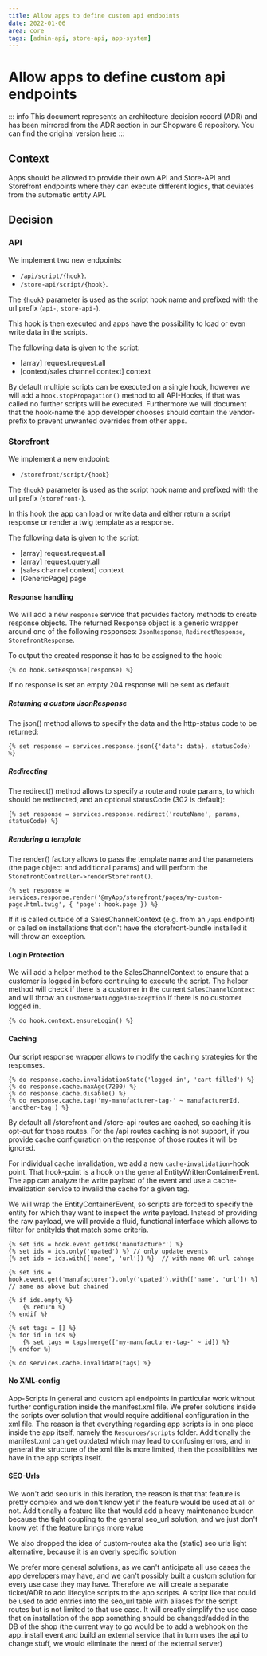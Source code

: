 ```yaml
---
title: Allow apps to define custom api endpoints
date: 2022-01-06
area: core
tags: [admin-api, store-api, app-system]
--- 
```


# Allow apps to define custom api endpoints

::: info
This document represents an architecture decision record (ADR) and has been mirrored from the ADR section in our Shopware 6 repository.
You can find the original version [here](https://github.com/shopware/shopware/blob/trunk/adr/2022-01-06-custom-app-api-endpoints.md)
:::

## Context
Apps should be allowed to provide their own API and Store-API and Storefront endpoints where they can execute different logics, that deviates from the automatic entity API.

## Decision

### API 
We implement two new endpoints: 
- `/api/script/{hook}`.
- `/store-api/script/{hook}`.

The `{hook}` parameter is used as the script hook name and prefixed with the url prefix (`api-`, `store-api-`).

This hook is then executed and apps have the possibility to load or even write data in the scripts.

The following data is given to the script:
* [array] request.request.all
* [context/sales channel context] context

By default multiple scripts can be executed on a single hook, however we will add a `hook.stopPropagation()` method to all API-Hooks, if that was called no further scripts will be executed.
Furthermore we will document that the hook-name the app developer chooses should contain the vendor-prefix to prevent unwanted overrides from other apps.

### Storefront 
We implement a new endpoint:
- `/storefront/script/{hook}`

The `{hook}` parameter is used as the script hook name and prefixed with the url prefix (`storefront-`).

In this hook the app can load or write data and either return a script response or render a twig template as a response.

The following data is given to the script:
* [array] request.request.all
* [array] request.query.all
* [sales channel context] context
* [GenericPage] page

#### Response handling

We will add a new `response` service that provides factory methods to create response objects. The returned Response object is a generic wrapper around one of the following responses: `JsonResponse`, `RedirectResponse`, `StorefrontResponse`.

To output the created response it has to be assigned to the hook:

```twig
{% do hook.setResponse(response) %}
```
If no response is set an empty 204 response will be sent as default.

##### Returning a custom JsonResponse

The json() method allows to specify the data and the http-status code to be returned:

```twig
{% set response = services.response.json({'data': data}, statusCode) %}
```

##### Redirecting

The redirect() method allows to specify a route and route params, to which should be redirected, and an optional statusCode (302 is default):

```twig
{% set response = services.response.redirect('routeName', params, statusCode) %}
```

##### Rendering a template

The render() factory allows to pass the template name and the parameters (the page object and additional params) and will perform the `StorefrontController->renderStorefront()`.

```twig
{% set response = services.response.render('@myApp/storefront/pages/my-custom-page.html.twig', { 'page': hook.page }) %}
```
If it is called outside of a SalesChannelContext (e.g. from an `/api` endpoint) or called on installations that don't have the storefront-bundle installed it will throw an exception.

#### Login Protection

We will add a helper method to the SalesChannelContext to ensure that a customer is logged in before continuing to execute the script. The helper method will check if there is a customer in the current `SalesChannelContext` 
and will throw an `CustomerNotLoggedInException` if there is no customer logged in.

```twig
{% do hook.context.ensureLogin() %}
```

#### Caching

Our script response wrapper allows to modify the caching strategies for the responses.

```twig
{% do response.cache.invalidationState('logged-in', 'cart-filled') %}
{% do response.cache.maxAge(7200) %}
{% do response.cache.disable() %}
{% do response.cache.tag('my-manufacturer-tag-' ~ manufacturerId, 'another-tag') %}
```
By default all /storefront and /store-api routes are cached, so caching it is opt-out for those routes.
For the /api routes caching is not support, if you provide cache configuration on the response of those routes it will be ignored.

For individual cache invalidation, we add a new `cache-invalidation`-hook point. That hook-point is a hook on the general EntityWrittenContainerEvent.
The app can analyze the write payload of the event and use a cache-invalidation service to invalid the cache for a given tag.

We will wrap the EntityContainerEvent, so scripts are forced to specify the entity for which they want to inspect the write payload.
Instead of providing the raw payload, we will provide a fluid, functional interface which allows to filter for entityIds that match some criteria.

```twig
{% set ids = hook.event.getIds('manufacturer') %}
{% set ids = ids.only('upated') %} // only update events
{% set ids = ids.with(['name', 'url']) %}  // with name OR url cahnge

{% set ids = hook.event.get('manufacturer').only('upated').with(['name', 'url']) %} // same as above but chained

{% if ids.empty %}
    {% return %}
{% endif %}

{% set tags = [] %}
{% for id in ids %}
    {% set tags = tags|merge(['my-manufacturer-tag-' ~ id]) %}
{% endfor %}

{% do services.cache.invalidate(tags) %}
```

#### No XML-config

App-Scripts in general and custom api endpoints in particular work without further configuration inside the manifest.xml file. 
We prefer solutions inside the scripts over solution that would require additional configuration in the xml file.
The reason is that everything regarding app scripts is in one place inside the app itself, namely the `Resources/scripts` folder.
Additionally the manifest.xml can get outdated which may lead to confusing errors, and in general the structure of the xml file is more limited, then the possiblilties we have in the app scripts itself.

#### SEO-Urls

We won't add seo urls in this iteration, the reason is that that feature is pretty complex and we don't know yet if the feature would be used at all or not.
Additionally a feature like that would add a heavy maintenance burden because the tight coupling to the general seo_url solution, and we just don't know yet if the feature brings more value

We also dropped the idea of custom-routes aka the (static) seo urls light alternative, because it is an overly specific solution

We prefer more general solutions, as we can't anticipate all use cases the app developers may have, and we can't possibly built a custom solution for every use case they may have.
Therefore we will create a separate ticket/ADR to add lifecylce scripts to the app scripts. A script like that could be used to add entries into the seo_url table with aliases for the script routes but is not limited to that use case.
It will creatly simplify the use case that on installation of the app something should be changed/added in the DB of the shop (the current way to go would be to add a webhook on the app_install event and build an external service that in turn uses the api to change stuff, we would eliminate the need of the external server)
